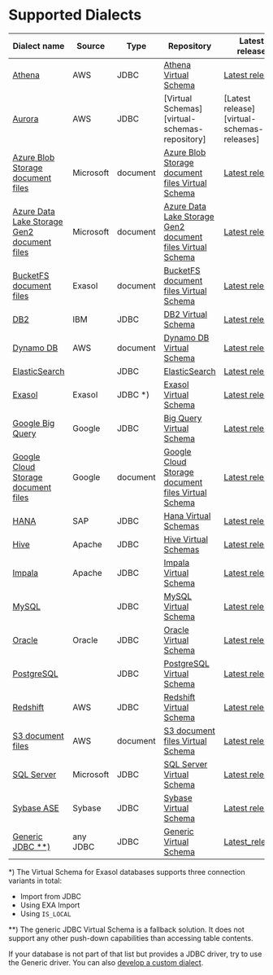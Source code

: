 # Supported Dialects

| Dialect name                                                                       | Source    | Type      | Repository                                                                                               | Latest release                                             |
|------------------------------------------------------------------------------------|-----------|-----------|----------------------------------------------------------------------------------------------------------|------------------------------------------------------------|
| [Athena][athena-dialect-doc]                                                       | AWS       | JDBC      | [Athena Virtual Schema][athena-vs-repository]                                                            | [Latest release][athena-vs-releases]                       |
| [Aurora][aurora-dialect-doc]                                                       | AWS       | JDBC      | [Virtual Schemas][virtual-schemas-repository]                                                            | [Latest release][virtual-schemas-releases]                 |
| [Azure Blob Storage document files][azure-blob-storage-vs-doc]                     | Microsoft | document  | [Azure Blob Storage document files Virtual Schema][azure-blob-storage-vs-repository]                     | [Latest release][azure-blob-storage-vs-releases]           |
| [Azure Data Lake Storage Gen2 document files][azure-data-lake-storage-gen2-vs-doc] | Microsoft | document  | [Azure Data Lake Storage Gen2 document files Virtual Schema][azure-data-lake-storage-gen2-vs-repository] | [Latest release][azure-data-lake-storage-gen2-vs-releases] |
| [BucketFS document files][bucketfs-vs-doc]                                         | Exasol    | document  | [BucketFS document files Virtual Schema][bucketfs-vs-repository]                                         | [Latest release][bucketfs-vs-releases]                     |
| [DB2][db2-dialect-doc]                                                             | IBM       | JDBC      | [DB2 Virtual Schema][db2-virtual-schema-repository]                                                      | [Latest release][db2-virtual-schema-releases]              |
| [Dynamo DB][dynamodb-vs-doc]                                                       | AWS       | document  | [Dynamo DB Virtual Schema][dynamodb-vs-repository]                                                       | [Latest release][dynamodb-vs-releases]                     |
| [ElasticSearch][elasticsearch-dialect-doc]                                         |           | JDBC      | [ElasticSearch][elasticsearch-repository]                                                                | [Latest release][elasticsearch-releases]                   |
| [Exasol][exasol-dialect-doc]                                                       | Exasol    | JDBC *)   | [Exasol Virtual Schema][exasol-vs-repository]                                                            | [Latest release][exasol-vs-releases]                       |
| [Google Big Query][bigquery-dialect-doc]                                           | Google    | JDBC      | [Big Query Virtual Schema][bigquery-virtual-schema-repository]                                           | [Latest release][bigquery-virtual-schema-releases]         |
| [Google Cloud Storage document files][google-cloud-storage-vs-doc]                 | Google    | document  | [Google Cloud Storage document files Virtual Schema][google-cloud-storage-vs-repository]                 | [Latest release][google-cloud-storage-vs-releases]         |
| [HANA][hana-dialect-doc]                                                           | SAP       | JDBC      | [Hana Virtual Schemas][hana-vs-repository]                                                               | [Latest release][hana-vs-releases]                         |
| [Hive][hive-dialect-doc]                                                           | Apache    | JDBC      | [Hive Virtual Schemas][hive-vs-repository]                                                               | [Latest release][hive-vs-releases]                         |
| [Impala][impala-dialect-doc]                                                       | Apache    | JDBC      | [Impala Virtual Schema][impala-vs-repository]                                                            | [Latest release][impala-vs-releases]                       |
| [MySQL][mysql-dialect-doc]                                                         |           | JDBC      | [MySQL Virtual Schema][mysql-vs-repository]                                                              | [Latest release][mysql-vs-releases]                        |
| [Oracle][oracle-dialect-doc]                                                       | Oracle    | JDBC      | [Oracle Virtual Schema][oracle-vs-repository]                                                            | [Latest release][oracle-vs-releases]                       |
| [PostgreSQL][pg-dialect-doc]                                                       |           | JDBC      | [PostgreSQL Virtual Schema][pg-vs-repository]                                                            | [Latest release][pg-vs-releases]                           |
| [Redshift][redshift-dialect-doc]                                                   | AWS       | JDBC      | [Redshift Virtual Schema][redshift-vs-repository]                                                        | [Latest release][redshift-vs-releases]                     |
| [S3 document files][s3-vs-doc]                                                     | AWS       | document  | [S3 document files Virtual Schema][s3-vs-repository]                                                     | [Latest release][s3-vs-releases]                           |
| [SQL Server][sql-server-dialect-doc]                                               | Microsoft | JDBC      | [SQL Server Virtual Schema][sqlserver-vs-repository]                                                     | [Latest release][sqlserver-vs-releases]                    |
| [Sybase ASE][sybase-dialect-doc]                                                   | Sybase    | JDBC      | [Sybase Virtual Schema][sybase-vs-repository]                                                            | [Latest release][sybase-vs-releases]                       |
| [Generic JDBC **)](generic-jdbc-doc)                                               | any JDBC  | JDBC      | [Generic Virtual Schema][generic-vs-repository]                                                          | [Latest_release][generic-vs-releases]                      |

\*) The Virtual Schema for Exasol databases supports three connection variants in total:
* Import from JDBC
* Using EXA Import
* Using `IS_LOCAL`

\**) The generic JDBC Virtual Schema is a fallback solution. It does not support any other push-down capabilities than accessing table contents.

If your database is not part of that list but provides a JDBC driver, try to use the Generic driver. You can also [develop a custom dialect](https://github.com/exasol/virtual-schema-common-jdbc/blob/main/doc/development/developing_a_dialect.md).

[aurora-dialect-doc]: https://github.com/exasol/virtual-schemas/blob/main/doc/dialects/aurora.md

[athena-dialect-doc]: https://github.com/exasol/athena-virtual-schema/blob/main/doc/user_guide/athena_user_guide.md
[athena-vs-releases]: https://github.com/exasol/athena-virtual-schema/releases
[athena-vs-repository]: https://github.com/exasol/athena-virtual-schema

[bigquery-dialect-doc]: https://github.com/exasol/bigquery-virtual-schema/blob/main/doc/user_guide/bigquery_user_guide.md
[bigquery-virtual-schema-releases]: https://github.com/exasol/bigquery-virtual-schema/releases
[bigquery-virtual-schema-repository]: https://github.com/exasol/bigquery-virtual-schema

[db2-dialect-doc]: https://github.com/exasol/db2-virtual-schema/blob/main/doc/user_guide/db2_user_guide.md
[db2-virtual-schema-releases]: https://github.com/exasol/db2-virtual-schema/releases
[db2-virtual-schema-repository]: https://github.com/exasol/db2-virtual-schema

[elasticsearch-dialect-doc]: https://github.com/exasol/elasticsearch-virtual-schema/blob/main/doc/user_guide/elasticsearch_sql_user_guide.md
[elasticsearch-releases]: https://github.com/exasol/elasticsearch-virtual-schema/releases
[elasticsearch-repository]: https://github.com/exasol/elasticsearch-virtual-schema

[exasol-dialect-doc]: https://github.com/exasol/exasol-virtual-schema/blob/master/doc/dialects/exasol.md
[exasol-vs-releases]: https://github.com/exasol/exasol-virtual-schema/releases
[exasol-vs-repository]: https://github.com/exasol/exasol-virtual-schema

[hive-dialect-doc]: https://github.com/exasol/hive-virtual-schema/blob/main/doc/user_guide/hive_user_guide.md
[hive-vs-releases]: https://github.com/exasol/hive-virtual-schema/releases
[hive-vs-repository]: https://github.com/exasol/hive-virtual-schema

[impala-dialect-doc]: https://github.com/exasol/impala-virtual-schema/blob/main/doc/user_guide/impala_user_guide.md
[impala-vs-releases]: https://github.com/exasol/impala-virtual-schema/releases
[impala-vs-repository]: https://github.com/exasol/impala-virtual-schema

[mysql-dialect-doc]: https://github.com/exasol/mysql-virtual-schema/blob/main/doc/user_guide/mysql_user_guide.md
[mysql-vs-releases]: https://github.com/exasol/mysql-virtual-schema/releases
[mysql-vs-repository]: https://github.com/exasol/mysql-virtual-schema

[oracle-dialect-doc]: https://github.com/exasol/oracle-virtual-schema/blob/main/doc/user_guide/oracle_user_guide.md
[oracle-vs-releases]: https://github.com/exasol/oracle-virtual-schema/releases
[oracle-vs-repository]: https://github.com/exasol/oracle-virtual-schema

[pg-vs-releases]: https://github.com/exasol/postgresql-virtual-schema/releases
[pg-vs-repository]: https://github.com/exasol/postgresql-virtual-schema
[pg-dialect-doc]: https://github.com/exasol/postgresql-virtual-schema/blob/main/doc/user_guide/postgresql_user_guide.md

[redshift-dialect-doc]: https://github.com/exasol/redshift-virtual-schema/blob/main/doc/user_guide/redshift_user_guide.md
[redshift-vs-releases]: https://github.com/exasol/redshift-virtual-schema/releases
[redshift-vs-repository]: https://github.com/exasol/redshift-virtual-schema

[hana-dialect-doc]:  https://github.com/exasol/hana-virtual-schema/blob/main/doc/user_guide/user_guide.md
[hana-vs-releases]: https://github.com/exasol/hana-virtual-schema/releases
[hana-vs-repository]: https://github.com/exasol/hana-virtual-schema

[sql-server-dialect-doc]: https://github.com/exasol/sqlserver-virtual-schema/blob/main/doc/user_guide/sqlserver_user_guide.md
[sqlserver-vs-releases]: https://github.com/exasol/sqlserver-virtual-schema/releases
[sqlserver-vs-repository]: https://github.com/exasol/sqlserver-virtual-schema

[sybase-dialect-doc]: https://github.com/exasol/sybase-virtual-schema/blob/main/doc/user_guide/sybase_user_guide.md
[sybase-vs-releases]: https://github.com/exasol/sybase-virtual-schema/releases
[sybase-vs-repository]: https://github.com/exasol/sybase-virtual-schema

[dynamodb-vs-doc]: https://github.com/exasol/dynamodb-virtual-schema/blob/main/doc/user-guide/user_guide.md
[dynamodb-vs-releases]: https://github.com/exasol/dynamodb-virtual-schema/releases
[dynamodb-vs-repository]: https://github.com/exasol/dynamodb-virtual-schema

[azure-blob-storage-vs-doc]: https://github.com/exasol/azure-blob-storage-document-files-virtual-schema/blob/main/doc/user_guide/user_guide.md
[azure-blob-storage-vs-releases]: https://github.com/exasol/azure-blob-storage-document-files-virtual-schema/releases
[azure-blob-storage-vs-repository]: https://github.com/exasol/azure-blob-storage-document-files-virtual-schema

[azure-data-lake-storage-gen2-vs-doc]: https://github.com/exasol/azure-data-lake-storage-gen2-document-files-virtual-schema/blob/main/doc/user_guide/user_guide.md
[azure-data-lake-storage-gen2-vs-releases]: https://github.com/exasol/azure-data-lake-storage-gen2-document-files-virtual-schema/releases
[azure-data-lake-storage-gen2-vs-repository]: https://github.com/exasol/azure-data-lake-storage-gen2-document-files-virtual-schema

[google-cloud-storage-vs-doc]: https://github.com/exasol/google-cloud-storage-document-files-virtual-schema/blob/main/doc/user_guide/user_guide.md
[google-cloud-storage-vs-releases]: https://github.com/exasol/google-cloud-storage-document-files-virtual-schema/releases
[google-cloud-storage-vs-repository]: https://github.com/exasol/google-cloud-storage-document-files-virtual-schema

[s3-vs-doc]: https://github.com/exasol/s3-document-files-virtual-schema/blob/main/doc/user_guide/user_guide.md
[s3-vs-releases]: https://github.com/exasol/s3-document-files-virtual-schema/releases
[s3-vs-repository]: https://github.com/exasol/s3-document-files-virtual-schema

[bucketfs-vs-doc]: https://github.com/exasol/bucketfs-document-files-virtual-schema/blob/main/doc/user_guide/user_guide.md
[bucketfs-vs-releases]: https://github.com/exasol/bucketfs-document-files-virtual-schema/releases
[bucketfs-vs-repository]: https://github.com/exasol/bucketfs-document-files-virtual-schema

<!-- The catch-all generic JDBC VS -->
[generic-vs-doc]: https://github.com/exasol/generic-virtual-schema/blob/main/doc/user_guide/user_guide.md
[generic-vs-releases]: https://github.com/exasol/generic-virtual-schema/releases
[generic-vs-repository]: https://github.com/exasol/generic-virtual-schema
